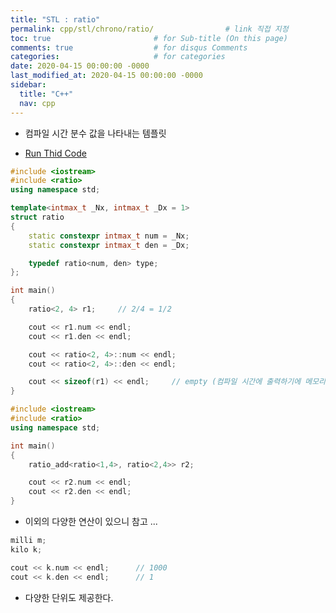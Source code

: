 ```yaml
---
title: "STL : ratio"
permalink: cpp/stl/chrono/ratio/                # link 직접 지정
toc: true                       # for Sub-title (On this page)
comments: true                  # for disqus Comments
categories:                     # for categories
date: 2020-04-15 00:00:00 -0000
last_modified_at: 2020-04-15 00:00:00 -0000
sidebar:
  title: "C++"
  nav: cpp
---
```


* 컴파일 시간 분수 값을 나타내는 템플릿

* [Run Thid Code](https://ideone.com/Z3En4R)

```cpp
#include <iostream>
#include <ratio>
using namespace std;

template<intmax_t _Nx, intmax_t _Dx = 1>
struct ratio
{
    static constexpr intmax_t num = _Nx;
    static constexpr intmax_t den = _Dx;

    typedef ratio<num, den> type;
};

int main()
{
    ratio<2, 4> r1;     // 2/4 = 1/2

    cout << r1.num << endl;
    cout << r1.den << endl;

    cout << ratio<2, 4>::num << endl;
    cout << ratio<2, 4>::den << endl;

    cout << sizeof(r1) << endl;     // empty (컴파일 시간에 출력하기에 메모리를 따로 갖지 않는다.)
}
```

```cpp
#include <iostream>
#include <ratio>
using namespace std;

int main()
{
    ratio_add<ratio<1,4>, ratio<2,4>> r2;

    cout << r2.num << endl;
    cout << r2.den << endl;
}
```

* 이외의 다양한 연산이 있으니 참고 ...

```cpp
milli m;
kilo k;

cout << k.num << endl;      // 1000
cout << k.den << endl;      // 1
```

* 다양한 단위도 제공한다.
